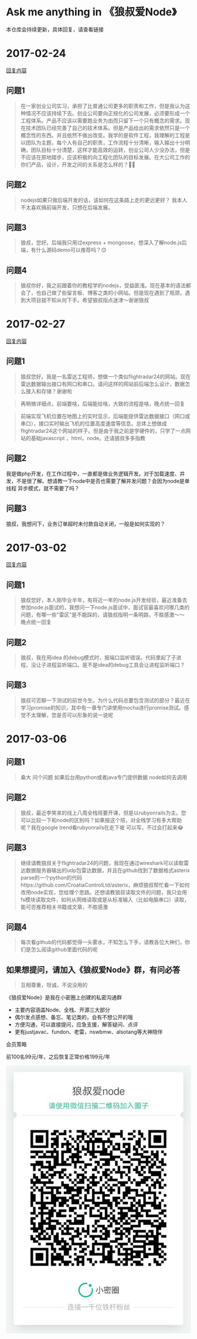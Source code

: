 # Ask me anything in 《狼叔爱Node》

本仓库会持续更新，具体回复，请查看链接

# 2017-02-24

[回复内容](https://wx.xiaomiquan.com/mweb/views/topicdetail/topicdetail.html?topic_id=825114512512&secret=nz1g98h4s9mjd46jzu0tbx7blebu4enq&from=singlemessage)

## 问题1

> 在一家创业公司实习，承担了比普通公司更多的职责和工作，但是我认为这种情况不应该持续下去。创业公司要向正规化的公司发展，必须要形成一个工程体系。产品不应该以需要跑业务为由而只留下一个只有概念的需求。现在技术团队已经完善了自己的技术体系。但是产品给出的需求依然只是一个概念性的东西。并且依然不做出改变。我学的是软件工程，我理解的工程是以团队为主题，每个人有自己的职责，工作流程十分清晰，输入输出十分明确，团队目标十分清楚，这样才能高效的运转，创业公司人少没办法，但是不应该在原地踏步，应该积极的向工程化团队的目标发展。在大公司工作的你们产品，设计，开发之间的关系是怎么样的？👀👀

## 问题2

> nodejs如果只做后端开发的话，该如何在这条路上走的更远更好？ 我本人不太喜欢搞前端开发，只想在后端发展。

## 问题3

> 狼叔，您好。后端我只用过express + mongoose，想深入了解node.js后端，有什么源码demo可以推荐吗？😊

## 问题4

> 狼叔你好，我之前跟着你的教程学的nodejs，受益匪浅。现在基本的语法都会了，也自己做了些留言板、博客之类的小网站。但是现在遇到了瓶颈，遇到大项目就不知从何下手。希望狼叔指点迷津～谢谢狼叔


# 2017-02-27

[回复内容](https://wx.xiaomiquan.com/mweb/views/topicdetail/topicdetail.html?topic_id=551225855554&secret=nz1g98h4s9mjd46jzu0tbx7blebu4enq)

## 问题1

> 狼叔您好。我是一名雷达工程师，想做一个类似flightradar24的网站。现在雷达数据输出接口有网口和串口。请问这样的网站前后端怎么设计，数据怎么接入和存储？谢谢啦

> 再稍微详细点，前端要啥，后端能给啥，大致的流程是啥，晚点统一回复

> 前端实现飞机位置在地图上的实时显示，后端能提供雷达数据接口（网口或串口），接口实时输出飞机的位置高度速度等信息。总体上想做成flightradar24这个网站的样子。但是由于我之前是学硬件的，只学了一点网站的基础javascript ，html，node。还请狼叔多多指教

## 问题2

我是做php开发，在工作过程中，一直都是做业务逻辑开发。对于加载速度、并发，不是很了解。想请教一下node中是否也需要了解并发问题？会因为node是单线程 异步模式，就不需要了吗？

## 问题3

狼叔，我想问下，业务订单超时未付款自动关闭，一般是如何实现的？

# 2017-03-02

[回复内容](https://wx.xiaomiquan.com/mweb/views/topicdetail/topicdetail.html?topic_id=228828225811&secret=nz1g98h4s9mjd46jzu0tbx7blebu4enq)

## 问题1

> 狼叔您好，本人刚毕业半年，有将近一年的node.js开发经验，最近准备去参加node.js面试的，我想问一下node.js面试中，面试官最喜欢问哪几类的问题，有哪一些"雷区"是不能踩的，请狼叔指明一条明路，不胜感激～～
晚点统一回复

## 问题2

> 狼叔，我在用idea 的debug模式时，报端口监听错误。代码里起了子进程，没让子进程监听端口。是不是idea的debug工具会让进程监听端口？

## 问题3
> 狼叔可否聊一下测试的前世今生。为什么代码总要包含测试的部分？最近在学习promise的知识，其中有一章专门讲使用mocha进行promise测试。感觉不太理解，您是否可以形象的说一说呢

# 2017-03-06

## 问题1

> 桑大 问个问题  如果后台用python或者java专门提供数据  node如何去调用

## 问题2

> 狼叔，最近李笑来的线上八周全栈班要开课，但是以rubyonrails为主。您可以比较一下和node的区别吗？如果报这个班，对全栈学习有多大帮助呢？我在google trend看rubyonrails在走下坡
可以写，不过会打起来😂

## 问题3

> 继续请教狼叔关于flightradar24的问题，我现在通过wireshark可以读取雷达数据服务器输出的udp包雷达数据，并且在github找到了数据格式asterix parse的一个python的代码https://github.com/CroatiaControlLtd/asterix，麻烦狼叔帮忙看一下如何改用node实现，您给理个思路。还想请教狼叔读取文件的问题，我只会用fs模块读取文件，如何从网络读取或是从标准输入（比如电脑串口）读取，能可否推荐相关书籍或文章，不胜感激

## 问题4

> 每次看github的代码都觉得一头雾水，不知怎么下手，请教各位大神们，你们是怎么阅读github里面代码的呢

## 如果想提问，请加入《狼叔爱Node》群，有问必答

> 互相尊重，坦诚，不说没用的

《狼叔爱Node》是我在小密圈上创建的私密沟通群

- 主要内容涵盖Node、全栈、开源三大部分
- 偶尔发点感想、备忘、笔记类的，会有不想公开的哦
- 方便沟通，可以直接提问，应急支援，解答疑问、点评
- 更有justjavac、fundon、老雷，nswbmw、alsotang等大神陪伴

会员策略

前100名99元/年，之后恢复正常价格199元/年

![Connect](connect.jpg)



